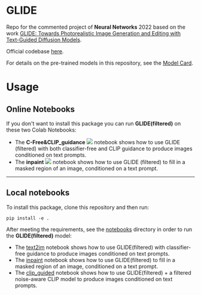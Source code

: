 # **GLIDE**

Repo for the commented project of **Neural Networks** 2022 based on the work [GLIDE: Towards Photorealistic Image Generation and Editing with Text-Guided Diffusion Models](https://arxiv.org/abs/2112.10741).

Official codebase [here](https://github.com/openai/glide-text2im).

For details on the pre-trained models in this repository, see the [Model Card](model-card.md).

# **Usage**

## Online Notebooks

If you don't want to install this package you can run **GLIDE(filtered)** on these two Colab Notebooks: 

* The **C-Free&CLIP_guidance** [![][colab]][colab-text2im] notebook shows how to use GLIDE (filtered) with both classifier-free and CLIP guidance to produce images conditioned on text prompts. 
* The **inpaint** [![][colab]][colab-inpaint] notebook shows how to use GLIDE (filtered) to fill in a masked region of an image, conditioned on a text prompt.

[colab]: <https://colab.research.google.com/assets/colab-badge.svg>
[colab-text2im]: <https://colab.research.google.com>
[colab-inpaint]: <https://colab.research.google.com>

---

## Local notebooks
To install this package, clone this repository and then run:

```
pip install -e .
```

After meeting the requirements, see the [notebooks](notebooks) directory in order to run the **GLIDE(filtered)** model:

* The [text2im](notebooks/text2im.ipynb) notebook shows how to use GLIDE(filtered) with classifier-free guidance to produce images conditioned on text prompts. 
* The [inpaint](notebooks/inpaint.ipynb) notebook shows how to use GLIDE(filtered) to fill in a masked region of an image, conditioned on a text prompt. 
* The [clip_guided](notebooks/clip_guided.ipynb) notebook shows how to use GLIDE(filtered) + a filtered noise-aware CLIP model to produce images conditioned on text prompts.